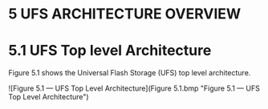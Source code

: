5 UFS ARCHITECTURE OVERVIEW
===
# 5.1 UFS Top level Architecture

Figure 5.1 shows the Universal Flash Storage (UFS) top level architecture.

![Figure 5.1 — UFS Top Level Architecture](Figure 5.1.bmp "Figure 5.1 — UFS Top Level Architecture")
